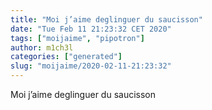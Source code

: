 ```yaml
---
title: "Moi j’aime deglinguer du saucisson"
date: "Tue Feb 11 21:23:32 CET 2020"
tags: ["moijaime", "pipotron"]
author: m1ch3l
categories: ["generated"]
slug: "moijaime/2020-02-11-21:23:32"
---
```


Moi j’aime deglinguer du saucisson
